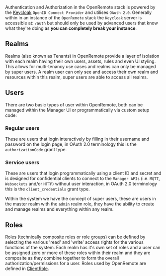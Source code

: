 Authentication and Authorization in the OpenRemote stack is powered by the [Keycloak](https://www.keycloak.org/) `OpenID Connect Provider` and utilises `OAuth 2.0`. Generally within in an instance of the `OpenRemote` stack the `Keycloak` server is accessible at: `/auth` but should only be used by advanced users that know what they're doing as **you can completely break your instance**.

## Realms
Realms (also known as Tenants) in OpenRemote provide a layer of isolation with each realm having their own users, assets, rules and even UI styling. This allows for multi-tenancy use cases and realms can only be managed by super users. A realm user can only see and access their own realm and resources within this realm, super users are able to access all realms.

## Users
There are two basic types of user within OpenRemote, both can be managed within the Manager UI or programmatically via custom setup code:

### Regular users
These are users that login interactively by filling in their username and password on the login page, in OAuth 2.0 terminology this is the `authorizationCode` grant type.

### Service users
These are users that login programmatically using a client ID and secret and is designed for confidential clients to connect to the `Manager APIs` (i.e. `MQTT`, `Websockets` and/or `HTTP`) without user interaction, in OAuth 2.0 terminology this is the `client_credentials` grant type.

Within the system we have the concept of super users, these are users in the master realm with the `admin` realm role, they have the ability to create and manage realms and everything within any realm.

## Roles
Roles (technically composite roles or role groups) can be defined by selecting the various 'read' and 'write' access rights for the various functions of the system. Each realm has it's own set of roles and a user can be assigned zero or more of these roles within their realm and they are composite as they combine together to form the overall authorization/permissions for a user. Roles used by OpenRemote are defined in [ClientRole](https://github.com/openremote/openremote/blob/master/model/src/main/java/org/openremote/model/security/ClientRole.java).